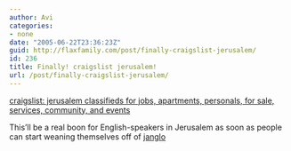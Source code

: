 ```yaml
---
author: Avi
categories:
- none
date: "2005-06-22T23:36:23Z"
guid: http://flaxfamily.com/post/finally-craigslist-jerusalem/
id: 236
title: Finally! craigslist jerusalem!
url: /post/finally-craigslist-jerusalem/
---
```

[craigslist: jerusalem classifieds for jobs, apartments, personals, for sale, services, community, and events](http://jerusalem.craigslist.org/)

This&#8217;ll be a real boon for English-speakers in Jerusalem as soon as people can start weaning themselves off of [janglo](http://groups.yahoo.com/group/janglo/)